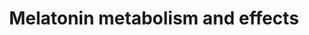 ---
annotations:
- id: DOID:535
  parent: disease of mental health
  type: Disease Ontology
  value: sleep disorder
- id: PW:0000465
  parent: signaling pathway
  type: Pathway Ontology
  value: hormone signaling pathway
- id: DOID:162
  parent: disease of cellular proliferation
  type: Disease Ontology
  value: cancer
- id: DOID:0060037
  parent: disease of mental health
  type: Disease Ontology
  value: developmental disorder of mental health
authors:
- Fehrhart
- Evelo
- Mkutmon
- MaintBot
- Egonw
- Khanspers
- AlexanderPico
- Justgerrardz
- Marvin M2
- Eweitz
citedin:
- link: PMC7929374
  title: Identification of biomarkers and pathways for the SARS-CoV-2 infections that
    make complexities in pulmonary arterial hypertension patients (2021)
- link: PMC7329820
  title: Citalopram-induced pathways regulation and tentative treatment-outcome-predicting
    biomarkers in lymphoblastoid cell lines from depression patients (2020)
- link: 10.1159/000535120
  title: Human Monocytes Exposed to SARS-CoV-2 Display Features of Innate Immune Memory
    Producing High Levels of CXCL10 upon Restimulation (2023)
description: Melatonin is an important regulator of circadian rythmus and influences
  also insulin secretion, immune function, retinal function and neuroprotection. The
  synthesis starts with the amino acid tryptophan which is catalyzed to serotonin.
  AANAT and ASMT catalyze the reaction to N-acetylserotonin and melatonin, respectively.
  Melatonin is mainly discarded by the liver enzyme CYP1A2 but other enzymes from
  the cytochrome family are also known to metabolize melatonin. Recent investigation
  show e.g. that melatonin plays an important role in colon cancer growth.    Proteins
  on this pathway have targeted assays available via the [https://assays.cancer.gov/available_assays?wp_id=WP3298
  CPTAC Assay Portal]
last-edited: 2021-12-22
ndex: 9b9acb46-8b66-11eb-9e72-0ac135e8bacf
organisms:
- Homo sapiens
redirect_from:
- /index.php/Pathway:WP3298
- /instance/WP3298
- /instance/WP3298_r123268
revision: r123268
schema-jsonld:
- '@context': https://schema.org/
  '@id': https://wikipathways.github.io/pathways/WP3298.html
  '@type': Dataset
  creator:
    '@type': Organization
    name: WikiPathways
  description: Melatonin is an important regulator of circadian rythmus and influences
    also insulin secretion, immune function, retinal function and neuroprotection.
    The synthesis starts with the amino acid tryptophan which is catalyzed to serotonin.
    AANAT and ASMT catalyze the reaction to N-acetylserotonin and melatonin, respectively.
    Melatonin is mainly discarded by the liver enzyme CYP1A2 but other enzymes from
    the cytochrome family are also known to metabolize melatonin. Recent investigation
    show e.g. that melatonin plays an important role in colon cancer growth.    Proteins
    on this pathway have targeted assays available via the [https://assays.cancer.gov/available_assays?wp_id=WP3298
    CPTAC Assay Portal]
  keywords:
  - 5-Hydroxyindoleacetic acid
  - 5-Methoxytryptamine
  - 5-methoxypsoralen
  - 6-Hydroxymelatonin
  - 6-Sulfatoxymelatonin
  - AANAT
  - ACHE
  - ADRB
  - APOE
  - ARNTL
  - ASMT
  - Arntl
  - Bufotenin
  - CAM
  - CLOCK
  - CRY1
  - CRY2
  - CSNK1D
  - CSNK1E
  - CYP1A1
  - CYP1A2
  - CYP1B1
  - CYP2C19
  - CYP2D6
  - 'CaMK2 '
  - Clock
  - Cry
  - ECE-1
  - EDN1
  - Ethinhyloestradiol
  - FOXO1
  - GSK3B
  - IRAK1
  - Lipopolysaccharide
  - MAOA
  - 'MAP2 '
  - MTNR1A
  - MTNR1B
  - Melatonin
  - N,N-Dimethyltryptamine
  - N-Acetylserotonin
  - NFKB1
  - Noradrenaline
  - PER1
  - PER2
  - PER3
  - PKC
  - Per
  - Pinoline
  - SIRT1
  - SULT1A1
  - Serotonin
  - TRAF6
  - cAMP
  - cyclic 3-hydroxymelatonin
  - cyclic 6-hydroxymelatonin
  - free radicals
  license: CC0
  name: Melatonin metabolism and effects
seo: CreativeWork
title: Melatonin metabolism and effects
wpid: WP3298
---